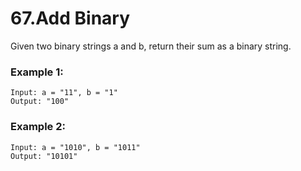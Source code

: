 # 67.Add Binary
Given two binary strings a and b, return their sum as a binary string.

### Example 1:
``` 
Input: a = "11", b = "1"
Output: "100"
```
### Example 2:
``` 
Input: a = "1010", b = "1011"
Output: "10101"
```